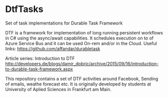 # DtfTasks
Set of task implementations for Durable Task Framework

DTF is a framework for implementation of long running persistent workflows in C# using the async/await capabilities.  It schedules execution on to of Azure Service Bus and it can be used On-rem and/or in the Cloud.
Useful links:
https://github.com/affandar/durabletask

Article series: Introduction to  DTF
http://developers.de/blogs/damir_dobric/archive/2015/09/16/introduction-to-durable-task-framework.aspx

This repository contains a set of DTF activities around Facebook, Sending of emails, weathe forecast etc. It is originally developed by students at University of Aplied Sciences in Frankfurt am Main.


